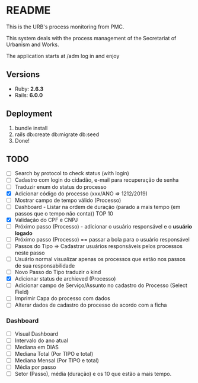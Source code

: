 # README

This is the URB's process monitoring from PMC.

This system deals with the process management of the Secretariat of Urbanism and Works.

The application starts at /adm log in and enjoy


## Versions
* Ruby: **2.6.3**
* Rails: **6.0.0**

## Deployment
1. bundle install
2. rails db:create db:migrate db:seed
3. Done!

## TODO

- [ ] Search by protocol to check status (with login)
- [ ] Cadastro com login do cidadão, e-mail para recuperação de senha
- [ ] Traduzir enum do status do processo
- [X] Adicionar código do processo (xxx/ANO => 1212/2019)
- [ ] Mostrar campo de tempo válido (Processo)
- [ ] Dashboard - Listar na ordem de duração (parado a mais tempo (em passos que o tempo não conta)) TOP 10
- [X] Validação do CPF e CNPJ
- [ ] Próximo passo (Processo) - adicionar o usuário responsável e o **usuário logado**
- [ ] Próximo passo (Processo) == passar a bola para o usuário responsável
- [ ] Passos do Tipo => Cadastrar usuários responsáveis pelos processos neste passo
- [ ] Usuário normal visualizar apenas os processos que estão nos passos de sua responsabilidade
- [ ] Novo Passo do Tipo traduzir o kind
- [X] Adicionar status de archieved (Processo)
- [ ] Adicionar campo de Serviço/Assunto no cadastro do Processo (Select Field)
- [ ] Imprimir Capa do processo com dados
- [ ] Alterar dados de cadastro do processo de acordo com a ficha

### Dashboard

- [ ] Visual Dashboard
- [ ] Intervalo do ano atual
- [ ] Mediana em DIAS
- [ ] Mediana Total (Por TIPO e total)
- [ ] Mediana Mensal (Por TIPO e total)
- [ ] Média por passo
- [ ] Setor (Passo), média (duração) e os 10 que estão a mais tempo.